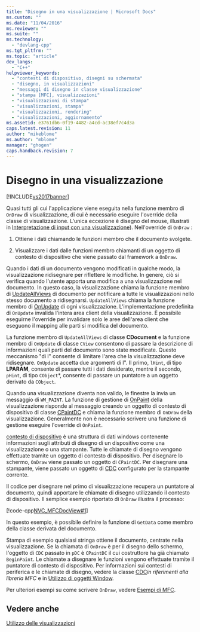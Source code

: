 ```yaml
---
title: "Disegno in una visualizzazione | Microsoft Docs"
ms.custom: ""
ms.date: "11/04/2016"
ms.reviewer: ""
ms.suite: ""
ms.technology: 
  - "devlang-cpp"
ms.tgt_pltfrm: ""
ms.topic: "article"
dev_langs: 
  - "C++"
helpviewer_keywords: 
  - "contesti di dispositivo, disegni su schermata"
  - "disegno, in visualizzazioni"
  - "messaggi di disegno in classe visualizzazione"
  - "stampa [MFC], visualizzazioni"
  - "visualizzazioni di stampa"
  - "visualizzazioni, stampa"
  - "visualizzazioni, rendering"
  - "visualizzazioni, aggiornamento"
ms.assetid: e3761db6-0f19-4482-a4cd-ac38ef7c4d3a
caps.latest.revision: 11
author: "mikeblome"
ms.author: "mblome"
manager: "ghogen"
caps.handback.revision: 7
---
```

# Disegno in una visualizzazione
[!INCLUDE[vs2017banner](../assembler/inline/includes/vs2017banner.md)]

Quasi tutti gli cui l'applicazione viene eseguita nella funzione membro di `OnDraw` di visualizzazione, di cui è necessario eseguire l'override della classe di visualizzazione. L'unica eccezione è disegno del mouse, illustrati in [Interpretazione di input con una visualizzazione](../mfc/interpreting-user-input-through-a-view.md)\). Nell'override di `OnDraw` :  
  
1.  Ottiene i dati chiamando le funzioni membro che il documento svolgete.  
  
2.  Visualizzare i dati dalle funzioni membro chiamanti di un oggetto di contesto di dispositivo che viene passato dal framework a `OnDraw`.  
  
 Quando i dati di un documento vengono modificati in qualche modo, la visualizzazione ridisegnare per riflettere le modifiche.  In genere, ciò si verifica quando l'utente apporta una modifica a una visualizzazione nel documento.  In questo caso, la visualizzazione chiama la funzione membro di [UpdateAllViews](../Topic/CDocument::UpdateAllViews.md) di documento per notificare a tutte le visualizzazioni nello stesso documento a ridisegnarsi.  `UpdateAllViews` chiama la funzione membro di [OnUpdate](../Topic/CView::OnUpdate.md) di ogni visualizzazione.  L'implementazione predefinita di `OnUpdate` invalida l'intera area client della visualizzazione.  È possibile eseguirne l'override per invalidare solo le aree dell'area client che eseguono il mapping alle parti si modifica del documento.  
  
 La funzione membro di `UpdateAllViews` di classe **CDocument** e la funzione membro di `OnUpdate` di classe `CView` consentono di passare la descrizione di informazioni quali parti del documento sono state modificate.  Questo meccanismo "di l" consente di limitare l'area che la visualizzazione deve ridisegnare.  `OnUpdate` accetta due argomenti di l".  Il primo, `lHint`, di tipo **LPARAM**, consente di passare tutti i dati desiderato, mentre il secondo, `pHint`, di tipo `CObject`\*, consente di passare un puntatore a un oggetto derivato da `CObject`.  
  
 Quando una visualizzazione diventa non valido, le finestre la invia un messaggio di `WM_PAINT`.  La funzione di gestione di [OnPaint](../Topic/CWnd::OnPaint.md) della visualizzazione risponde al messaggio creando un oggetto di contesto di dispositivo di classe [CPaintDC](../mfc/reference/cpaintdc-class.md) e chiama la funzione membro di `OnDraw` della visualizzazione.  Generalmente non è necessario scrivere una funzione di gestione eseguire l'override di `OnPaint`.  
  
 [contesto di dispositivo](../mfc/device-contexts.md) è una struttura di dati windows contenente informazioni sugli attributi di disegno di un dispositivo come una visualizzazione o una stampante.  Tutte le chiamate di disegno vengono effettuate tramite un oggetto di contesto di dispositivo.  Per disegnare lo schermo, `OnDraw` viene passato un oggetto di `CPaintDC`.  Per disegnare una stampante, viene passato un oggetto di [CDC](../mfc/reference/cdc-class.md) configurato per la stampante corrente.  
  
 Il codice per disegnare nel primo di visualizzazione recupera un puntatore al documento, quindi apportare le chiamate di disegno utilizzando il contesto di dispositivo.  Il semplice esempio riportato di `OnDraw` illustra il processo:  
  
 [!code-cpp[NVC_MFCDocView#1](../mfc/codesnippet/CPP/drawing-in-a-view_1.cpp)]  
  
 In questo esempio, è possibile definire la funzione di `GetData` come membro della classe derivata del documento.  
  
 Stampa di esempio qualsiasi stringa ottiene il documento, centrate nella visualizzazione.  Se la chiamata di `OnDraw` è per il disegno dello schermo, l'oggetto di `CDC` passato in `pDC` è `CPaintDC` il cui costruttore ha già chiamato `BeginPaint`.  Le chiamate a disegnare le funzioni vengono effettuate tramite il puntatore di contesto di dispositivo.  Per informazioni sui contesti di periferica e le chiamate di disegno, vedere la classe [CDC](../mfc/reference/cdc-class.md)*in riferimenti alla libreria MFC* e in [Utilizzo di oggetti Window](../mfc/working-with-window-objects.md).  
  
 Per ulteriori esempi su come scrivere `OnDraw`, vedere [Esempi di MFC](../top/visual-cpp-samples.md).  
  
## Vedere anche  
 [Utilizzo delle visualizzazioni](../mfc/using-views.md)